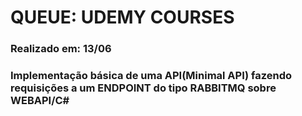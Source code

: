 # QUEUE: UDEMY COURSES
 ### **Realizado em: 13/06** 
 ### Implementação básica de uma API(Minimal API) fazendo requisições a um ENDPOINT do tipo RABBITMQ sobre WEBAPI/C#
